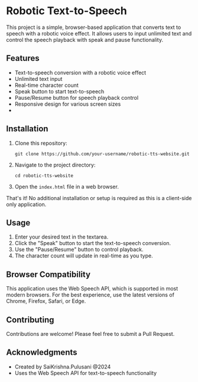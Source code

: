# Robotic Text-to-Speech

This project is a simple, browser-based application that converts text to speech with a robotic voice effect. It allows users to input unlimited text and control the speech playback with speak and pause functionality.

## Features

- Text-to-speech conversion with a robotic voice effect
- Unlimited text input
- Real-time character count
- Speak button to start text-to-speech
- Pause/Resume button for speech playback control
- Responsive design for various screen sizes
- 
## Installation

1. Clone this repository:
   ```
   git clone https://github.com/your-username/robotic-tts-website.git
   ```
2. Navigate to the project directory:
   ```
   cd robotic-tts-website
   ```
3. Open the `index.html` file in a web browser.

That's it! No additional installation or setup is required as this is a client-side only application.

## Usage

1. Enter your desired text in the textarea.
2. Click the "Speak" button to start the text-to-speech conversion.
3. Use the "Pause/Resume" button to control playback.
4. The character count will update in real-time as you type.

## Browser Compatibility

This application uses the Web Speech API, which is supported in most modern browsers. For the best experience, use the latest versions of Chrome, Firefox, Safari, or Edge.

## Contributing

Contributions are welcome! Please feel free to submit a Pull Request.

## Acknowledgments

- Created by SaiKrishna.Pulusani @2024
- Uses the Web Speech API for text-to-speech functionality
